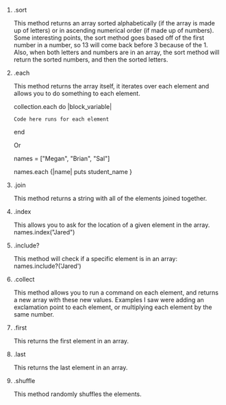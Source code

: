1. .sort

    This method returns an array sorted alphabetically (if the array is made up of letters) or in ascending numerical order (if made up of numbers). Some interesting points, the sort method goes based off of the first number in a number, so 13 will come back before 3 because of the 1. Also, when both letters and numbers are in an array, the sort method will return the sorted numbers, and then the sorted letters.

1. .each

    This method returns the array itself, it iterates over each element and allows you to do something to each element.

    collection.each do |block_variable|

       Code here runs for each element

    end

    Or

    names = ["Megan", "Brian", "Sal"]

    names.each {|name| puts student_name }

1. .join

    This method returns a string with all of the elements joined together.

1. .index

    This allows you to ask for the location of a given element in the array. names.index("Jared")

1. .include?

    This method will check if a specific element is in an array: names.include?('Jared')

1. .collect

    This method allows you to run a command on each element, and returns a new array with these new values. Examples I saw were adding an exclamation point to each element, or multiplying each element by the same number.

1. .first

    This returns the first element in an array.

1. .last

    This returns the last element in an array.

1. .shuffle

    This method randomly shuffles the elements.
